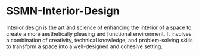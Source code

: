 # SSMN-Interior-Design
Interior design is the art and science of enhancing the interior of a space to create a more aesthetically pleasing and functional environment. It involves a combination of creativity, technical knowledge, and problem-solving skills to transform a space into a well-designed and cohesive setting.
